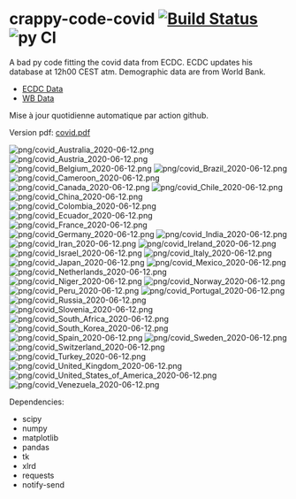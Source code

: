 # crappy-code-covid [![Build Status](https://cloud.drone.io/api/badges/a-lemonnier/crappy-code-covid/status.svg)](https://cloud.drone.io/a-lemonnier/crappy-code-covid) ![py CI](https://github.com/a-lemonnier/crappy-code-covid/workflows/py%20CI/badge.svg)
 
A bad py code fitting the covid data from ECDC. ECDC updates his database at 12h00 CEST atm. Demographic data are from World Bank.
 
- [ECDC Data](https://www.ecdc.europa.eu/en/publications-data/download-todays-data-geographic-distribution-covid-19-cases-worldwide)
- [WB Data](https://data.worldbank.org/indicator/sp.pop.totl)
 
 
Mise à jour quotidienne automatique par action github.
 
Version pdf: [covid.pdf](https://github.com/a-lemonnier/crappy-code-covid/raw/master/covid.pdf)
 
![png/covid_Australia_2020-06-12.png](png/covid_Australia_2020-06-12.png)
![png/covid_Austria_2020-06-12.png](png/covid_Austria_2020-06-12.png)
![png/covid_Belgium_2020-06-12.png](png/covid_Belgium_2020-06-12.png)
![png/covid_Brazil_2020-06-12.png](png/covid_Brazil_2020-06-12.png)
![png/covid_Cameroon_2020-06-12.png](png/covid_Cameroon_2020-06-12.png)
![png/covid_Canada_2020-06-12.png](png/covid_Canada_2020-06-12.png)
![png/covid_Chile_2020-06-12.png](png/covid_Chile_2020-06-12.png)
![png/covid_China_2020-06-12.png](png/covid_China_2020-06-12.png)
![png/covid_Colombia_2020-06-12.png](png/covid_Colombia_2020-06-12.png)
![png/covid_Ecuador_2020-06-12.png](png/covid_Ecuador_2020-06-12.png)
![png/covid_France_2020-06-12.png](png/covid_France_2020-06-12.png)
![png/covid_Germany_2020-06-12.png](png/covid_Germany_2020-06-12.png)
![png/covid_India_2020-06-12.png](png/covid_India_2020-06-12.png)
![png/covid_Iran_2020-06-12.png](png/covid_Iran_2020-06-12.png)
![png/covid_Ireland_2020-06-12.png](png/covid_Ireland_2020-06-12.png)
![png/covid_Israel_2020-06-12.png](png/covid_Israel_2020-06-12.png)
![png/covid_Italy_2020-06-12.png](png/covid_Italy_2020-06-12.png)
![png/covid_Japan_2020-06-12.png](png/covid_Japan_2020-06-12.png)
![png/covid_Mexico_2020-06-12.png](png/covid_Mexico_2020-06-12.png)
![png/covid_Netherlands_2020-06-12.png](png/covid_Netherlands_2020-06-12.png)
![png/covid_Niger_2020-06-12.png](png/covid_Niger_2020-06-12.png)
![png/covid_Norway_2020-06-12.png](png/covid_Norway_2020-06-12.png)
![png/covid_Peru_2020-06-12.png](png/covid_Peru_2020-06-12.png)
![png/covid_Portugal_2020-06-12.png](png/covid_Portugal_2020-06-12.png)
![png/covid_Russia_2020-06-12.png](png/covid_Russia_2020-06-12.png)
![png/covid_Slovenia_2020-06-12.png](png/covid_Slovenia_2020-06-12.png)
![png/covid_South_Africa_2020-06-12.png](png/covid_South_Africa_2020-06-12.png)
![png/covid_South_Korea_2020-06-12.png](png/covid_South_Korea_2020-06-12.png)
![png/covid_Spain_2020-06-12.png](png/covid_Spain_2020-06-12.png)
![png/covid_Sweden_2020-06-12.png](png/covid_Sweden_2020-06-12.png)
![png/covid_Switzerland_2020-06-12.png](png/covid_Switzerland_2020-06-12.png)
![png/covid_Turkey_2020-06-12.png](png/covid_Turkey_2020-06-12.png)
![png/covid_United_Kingdom_2020-06-12.png](png/covid_United_Kingdom_2020-06-12.png)
![png/covid_United_States_of_America_2020-06-12.png](png/covid_United_States_of_America_2020-06-12.png)
![png/covid_Venezuela_2020-06-12.png](png/covid_Venezuela_2020-06-12.png)
 
Dependencies:
- scipy
- numpy
- matplotlib
- pandas
- tk
- xlrd
- requests
- notify-send
